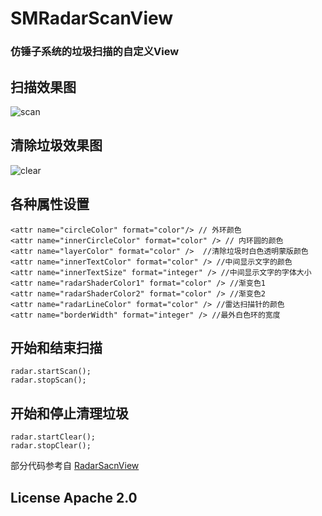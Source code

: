 # SMRadarScanView

### 仿锤子系统的垃圾扫描的自定义View

## 扫描效果图

![scan](https://github.com/asdzheng/SMRadarScanView/blob/master/gif/scan.gif)

## 清除垃圾效果图

![clear](https://github.com/asdzheng/SMRadarScanView/blob/master/gif/clear.gif)

## 各种属性设置

    <attr name="circleColor" format="color"/> // 外环颜色
    <attr name="innerCircleColor" format="color" /> // 内环圆的颜色
    <attr name="layerColor" format="color" />  //清除垃圾时白色透明蒙版颜色
    <attr name="innerTextColor" format="color" /> //中间显示文字的颜色
    <attr name="innerTextSize" format="integer" /> //中间显示文字的字体大小
    <attr name="radarShaderColor1" format="color" /> //渐变色1
    <attr name="radarShaderColor2" format="color" /> //渐变色2
    <attr name="radarLineColor" format="color" /> //雷达扫描针的颜色
    <attr name="borderWidth" format="integer" /> //最外白色环的宽度
    

## 开始和结束扫描

    radar.startScan();
    radar.stopScan();

## 开始和停止清理垃圾
    radar.startClear();
    radar.stopClear();


部分代码参考自 [RadarSacnView](https://github.com/gpfduoduo/RadarScanView)

## License Apache 2.0
